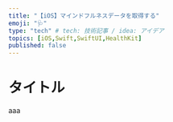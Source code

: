 ```yaml
---
title: "【iOS】マインドフルネスデータを取得する"
emoji: "🩺"
type: "tech" # tech: 技術記事 / idea: アイデア
topics: [iOS,Swift,SwiftUI,HealthKit]
published: false
---
```



# タイトル

aaa